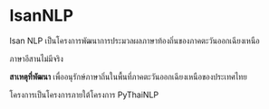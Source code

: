 # IsanNLP
Isan NLP เป็นโครงการพัฒนาการประมวลผลภาษาท้องถิ่นของภาคตะวันออกเฉียงเหนือ

ภาษาอีสานไม่มีจริง

**สาเหตุที่พัฒนา** เพื่ออนุรักษ์ภาษาถิ่นในพื้นที่ภาคตะวันออกเฉียงเหนือของประเทศไทย


โครงการเป็นโครงการภายใต้โครงการ PyThaiNLP